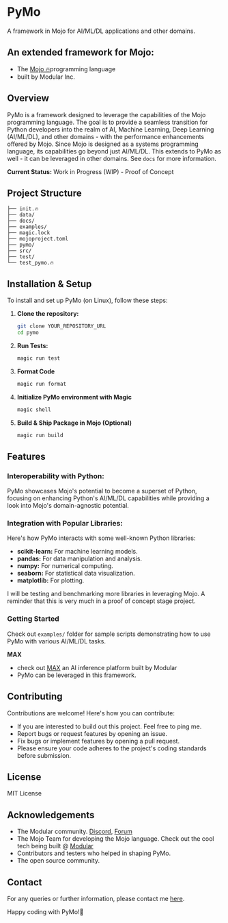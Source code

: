 # PyMo

A framework in Mojo for AI/ML/DL applications and other domains.

## An extended framework for Mojo:
- The [Mojo 🔥](https://www.modular.com/mojo)programming language
- built by Modular Inc.

## Overview
PyMo is a framework designed to leverage the capabilities of the Mojo programming language. The goal is to 
provide a seamless transition for Python developers into the realm of AI, Machine Learning, Deep Learning 
(AI/ML/DL), and other domains - with the performance enhancements offered by Mojo. Since Mojo is designed as a 
systems programming language, its capabilities go beyond just AI/ML/DL. This extends to PyMo as well - it can
be leveraged in other domains. See `docs` for more information.

**Current Status:** Work in Progress (WIP) - Proof of Concept

## Project Structure
```
├── init.🔥
├── data/
├── docs/
├── examples/
├── magic.lock
├── mojoproject.toml
├── pymo/
├── src/
├── test/
└── test_pymo.🔥
```

## Installation & Setup
To install and set up PyMo (on Linux), follow these steps:

1. **Clone the repository:**
   ```bash
   git clone YOUR_REPOSITORY_URL
   cd pymo
   ```
2. **Run Tests:**
   ```bash
   magic run test
   ```
3. **Format Code**
   ```bash
   magic run format
   ```
4. **Initialize PyMo environment with Magic**
   ```bash
   magic shell
   ```
4. **Build & Ship Package in Mojo (Optional)**
   ```bash
   magic run build
   ```
## Features
### Interoperability with Python:
PyMo showcases Mojo's potential to become a superset of Python, focusing on enhancing Python's AI/ML/DL capabilities
while providing a look into Mojo's domain-agnostic potential.

### Integration with Popular Libraries:
Here's how PyMo interacts with some well-known Python libraries:
- **scikit-learn:** For machine learning models.
- **pandas:** For data manipulation and analysis.
- **numpy:** For numerical computing.
- **seaborn:** For statistical data visualization.
- **matplotlib:** For plotting.

I will be testing and benchmarking more libraries in leveraging Mojo. A reminder
that this is very much in a proof of concept stage project.

### Getting Started
Check out `examples/` folder for sample scripts demonstrating how to use PyMo with various AI/ML/DL tasks.

**MAX**
- check out [MAX](https://www.modular.com/max) an AI inference platform built by Modular
- PyMo can be leveraged in this framework.

## Contributing
Contributions are welcome! Here's how you can contribute:

- If you are interested to build out this project. Feel free to ping me.
- Report bugs or request features by opening an issue.
- Fix bugs or implement features by opening a pull request.
- Please ensure your code adheres to the project's coding standards before submission.

## License
MIT License

## Acknowledgements
- The Modular community. [Discord](https://discord.gg/sA9yYszz), [Forum](https://forum.modular.com/)
- The Mojo Team for developing the Mojo language. Check out the cool tech being built @ [Modular](https://www.modular.com/)
- Contributors and testers who helped in shaping PyMo.
- The open source community.

## Contact
For any queries or further information, please contact me [here](https://robertcocker.com).

Happy coding with PyMo!🚀 
